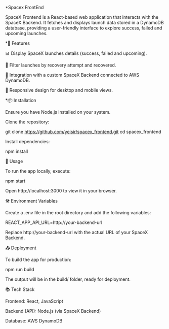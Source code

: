 *Spacex FrontEnd

SpaceX Frontend is a React-based web application that interacts with the SpaceX Backend. It fetches and displays launch data stored in a DynamoDB database, providing a user-friendly interface to explore success, failed and upcoming launches.

*🌟 Features

📊 Display SpaceX launches details (success, failed and upcoming).

🔎 Filter launches by recovery attempt and recovered.

🔗 Integration with a custom SpaceX Backend connected to AWS DynamoDB.

📱 Responsive design for desktop and mobile views.

*📦 Installation

Ensure you have Node.js installed on your system.

Clone the repository:

git clone https://github.com/yeisir/spacex_frontend.git
cd spacex_frontend

Install dependencies:

npm install

🚀 Usage

To run the app locally, execute:

npm start

Open http://localhost:3000 to view it in your browser.

🛠️ Environment Variables

Create a .env file in the root directory and add the following variables:

REACT_APP_API_URL=http://your-backend-url

Replace http://your-backend-url with the actual URL of your SpaceX Backend.

📤 Deployment

To build the app for production:

npm run build

The output will be in the build/ folder, ready for deployment.

📚 Tech Stack

Frontend: React, JavaScript

Backend (API): Node.js (via SpaceX Backend)

Database: AWS DynamoDB

